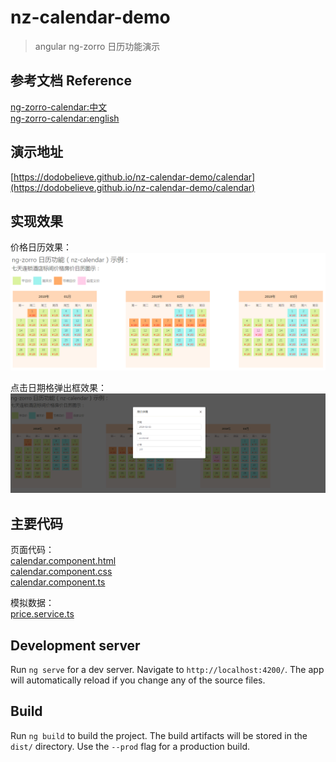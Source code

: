 
# nz-calendar-demo

> angular ng-zorro 日历功能演示

## 参考文档 Reference

[ng-zorro-calendar:中文](https://ng.ant.design/components/calendar/zh)  
[ng-zorro-calendar:english](https://ng.ant.design/components/calendar/en)   

## 演示地址  
[https://dodobelieve.github.io/nz-calendar-demo/calendar](https://dodobelieve.github.io/nz-calendar-demo/calendar) 

## 实现效果

价格日历效果：  
![Image text](https://github.com/dodobelieve/nz-calendar-demo/blob/master/src/assets/img/main.png)  

点击日期格弹出框效果：  
![Image text](https://github.com/dodobelieve/nz-calendar-demo/blob/master/src/assets/img/detail.png)  

## 主要代码

页面代码：  
[calendar.component.html](https://github.com/dodobelieve/nz-calendar-demo/blob/master/src/app/pages/calendar/calendar.component.html)    
[calendar.component.css](https://github.com/dodobelieve/nz-calendar-demo/blob/master/src/app/pages/calendar/calendar.component.css)    
[calendar.component.ts](https://github.com/dodobelieve/nz-calendar-demo/blob/master/src/app/pages/calendar/calendar.component.ts)    

模拟数据：  
[price.service.ts](https://github.com/dodobelieve/nz-calendar-demo/blob/master/src/app/services/price.service.ts)    

## Development server

Run `ng serve` for a dev server. Navigate to `http://localhost:4200/`. The app will automatically reload if you change any of the source files.

## Build

Run `ng build` to build the project. The build artifacts will be stored in the `dist/` directory. Use the `--prod` flag for a production build.


